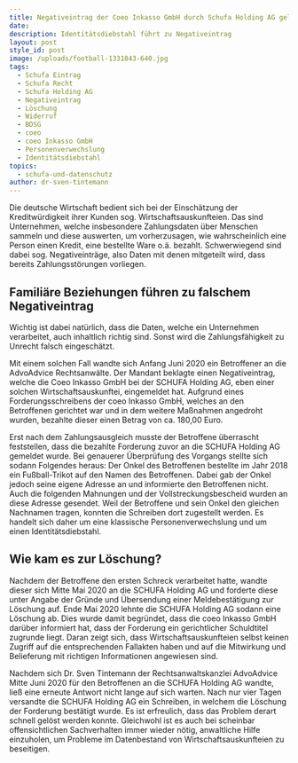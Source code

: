 ```yaml
---
title: Negativeintrag der Coeo Inkasso GmbH durch Schufa Holding AG gelöscht
date:
description: Identitätsdiebstahl führt zu Negativeintrag
layout: post
style_id: post
image: /uploads/football-1331843-640.jpg
tags:
  - Schufa Eintrag
  - Schufa Recht
  - Schufa Holding AG
  - Negativeintrag
  - Löschung
  - Widerruf
  - BDSG
  - coeo
  - coeo Inkasso GmbH
  - Personenverwechslung
  - Identitätsdiebstahl
topics:
  - schufa-und-datenschutz
author: dr-sven-tintemann
---
```


Die deutsche Wirtschaft bedient sich bei der Einschätzung der Kreditwürdigkeit ihrer Kunden sog. Wirtschaftsauskunfteien. Das sind Unternehmen, welche insbesondere Zahlungsdaten über Menschen sammeln und diese auswerten, um vorherzusagen, wie wahrscheinlich eine Person einen Kredit, eine bestellte Ware o.ä. bezahlt. Schwerwiegend sind dabei sog. Negativeinträge, also Daten mit denen mitgeteilt wird, dass bereits Zahlungsstörungen vorliegen.

## Familiäre Beziehungen führen zu falschem Negativeintrag

Wichtig ist dabei natürlich, dass die Daten, welche ein Unternehmen verarbeitet, auch inhaltlich richtig sind. Sonst wird die Zahlungsfähigkeit zu Unrecht falsch eingeschätzt.&nbsp;

Mit einem solchen Fall wandte sich Anfang Juni 2020 ein Betroffener an die AdvoAdvice Rechtsanwälte. Der Mandant beklagte einen Negativeintrag, welche die Coeo Inkasso GmbH bei der SCHUFA Holding AG, eben einer solchen Wirtschaftsauskunftei, eingemeldet hat. Aufgrund eines Forderungsschreibens der coeo Inkasso GmbH, welches an den Betroffenen gerichtet war und in dem weitere Ma&szlig;nahmen angedroht wurden, bezahlte dieser einen Betrag von ca. 180,00 Euro.&nbsp;

Erst nach dem Zahlungsausgleich musste der Betroffene überrascht feststellen, dass die bezahlte Forderung zuvor an die SCHUFA Holding AG gemeldet wurde. Bei genauerer Überprüfung des Vorgangs stellte sich sodann Folgendes heraus: Der Onkel des Betroffenen bestellte im Jahr 2018 ein Fu&szlig;ball-Trikot auf den Namen des Betroffenen. Dabei gab der Onkel jedoch seine eigene Adresse an und informierte den Betroffenen nicht. Auch die folgenden Mahnungen und der Vollstreckungsbescheid wurden an diese Adresse gesendet. Weil der Betroffene und sein Onkel den gleichen Nachnamen tragen, konnten die Schreiben dort zugestellt werden. Es handelt sich daher um eine klassische Personenverwechslung und um einen Identitätsdiebstahl.&nbsp;

## Wie kam es zur Löschung?

Nachdem der Betroffene den ersten Schreck verarbeitet hatte, wandte dieser sich Mitte Mai 2020 an die SCHUFA Holding AG und forderte diese unter Angabe der Gründe und Übersendung einer Meldebestätigung zur Löschung auf. Ende Mai 2020 lehnte die SCHUFA Holding AG sodann eine Löschung ab. Dies wurde damit begründet, dass die coeo Inkasso GmbH darüber informiert hat, dass der Forderung ein gerichtlicher Schuldtitel zugrunde liegt. Daran zeigt sich, dass Wirtschaftsauskunfteien selbst keinen Zugriff auf die entsprechenden Fallakten haben und auf die Mitwirkung und Belieferung mit richtigen Informationen angewiesen sind.

Nachdem sich Dr. Sven Tintemann der Rechtsanwaltskanzlei AdvoAdvice Mitte Juni 2020 für den Betroffenen an die SCHUFA Holding AG wandte, lie&szlig; eine erneute Antwort nicht lange auf sich warten. Nach nur vier Tagen versandte die SCHUFA Holding AG ein Schreiben, in welchem die Löschung der Forderung bestätigt wurde. Es ist erfreulich, dass das Problem derart schnell gelöst werden konnte. Gleichwohl ist es auch bei scheinbar offensichtlichen Sachverhalten immer wieder nötig, anwaltliche Hilfe einzuholen, um Probleme im Datenbestand von Wirtschaftsauskunfteien zu beseitigen.